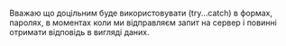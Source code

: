 Вважаю що доцільним буде використовувати (try...catch) в формах, паролях, в моментах коли ми відправляєм запит на сервер і повинні отримати відповідь в вигляді даних.